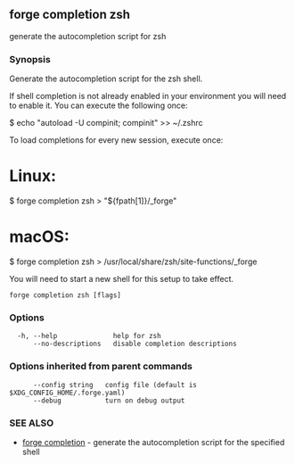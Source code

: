 ## forge completion zsh

generate the autocompletion script for zsh

### Synopsis


Generate the autocompletion script for the zsh shell.

If shell completion is not already enabled in your environment you will need
to enable it.  You can execute the following once:

$ echo "autoload -U compinit; compinit" >> ~/.zshrc

To load completions for every new session, execute once:
# Linux:
$ forge completion zsh > "${fpath[1]}/_forge"
# macOS:
$ forge completion zsh > /usr/local/share/zsh/site-functions/_forge

You will need to start a new shell for this setup to take effect.


```
forge completion zsh [flags]
```

### Options

```
  -h, --help              help for zsh
      --no-descriptions   disable completion descriptions
```

### Options inherited from parent commands

```
      --config string   config file (default is $XDG_CONFIG_HOME/.forge.yaml)
      --debug           turn on debug output
```

### SEE ALSO

* [forge completion](forge_completion.md)	 - generate the autocompletion script for the specified shell

